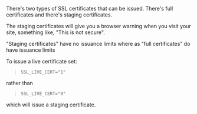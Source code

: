 There's two types of SSL certificates that can be issued. There's full certificates and there's staging certificates.

The staging certificates will give you a browser warning when you visit your site, something like, "This is not secure".

"Staging certificates" have no issuance limits where as "full certificates" do have issuance limits

To issue a live certificate set:

>     SSL_LIVE_CERT="1"

rather than

>     SSL_LIVE_CERT="0"

which will issue a staging certificate. 
